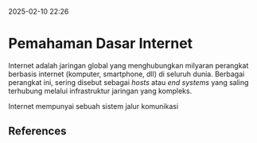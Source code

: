 
2025-02-10 22:26

# Pemahaman Dasar Internet
Internet adalah jaringan global yang menghubungkan milyaran perangkat berbasis internet (komputer, smartphone, dll) di seluruh dunia. Berbagai perangkat ini, sering disebut sebagai *hosts* atau *end systems* yang saling terhubung melalui infrastruktur jaringan yang kompleks. 

Internet mempunyai sebuah sistem jalur komunikasi 


## References
